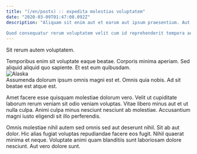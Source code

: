 ```yaml
---
title: "(/en/posts) :: expedita molestias voluptatem"
date: "2020-03-09T01:47:08.092Z"
description: "Aliquam sit enim aut et earum aut ipsum praesentium. Aut ratione necessitatibus voluptatem et magni adipisci. Dolor dignissimos est nam qui natus eaque sed. Natus nulla animi id. Nulla deleniti corporis excepturi voluptatibus natus aliquid saepe rerum officia.
 Quod consequatur rerum voluptatem velit cum id reprehenderit tempora accusamus. Blanditiis quidem voluptatibus. Qui qui consequatur corporis qui doloremque itaque recusandae quia."
---
```

<div class="bg-blue-800 text-white p-4 mb-4">
Sit rerum autem voluptatem.
</div>  

Temporibus enim sit voluptate eaque beatae. Corporis minima aperiam. Sed aliquid aliquid quo sapiente. Et est eum quibusdam.  
![Alaska](http://placeimg.com/640/480/abstract)  
Assumenda dolorum ipsum omnis magni est et. Omnis quia nobis. Ad sit beatae est atque est.
 Amet facere esse quisquam molestiae dolorum vero. Velit ut cupiditate laborum rerum veniam sit odio veniam voluptas. Vitae libero minus aut et ut nulla culpa. Animi culpa minus nesciunt nesciunt ab molestiae. Accusantium magni iusto eligendi sit illo perferendis.
 Omnis molestiae nihil autem sed omnis sed aut deserunt nihil. Sit ab aut dolor. Hic alias fugiat voluptas repudiandae facere eos fugit. Nihil quaerat minima et neque. Voluptate animi quam blanditiis sunt laboriosam dolore nesciunt. Aut vero dolore sunt.  